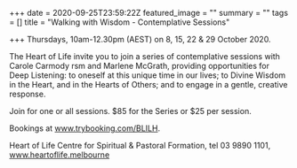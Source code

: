 +++
date = 2020-09-25T23:59:22Z
featured_image = ""
summary = ""
tags = []
title = "Walking with Wisdom - Contemplative Sessions"

+++
Thursdays, 10am-12.30pm (AEST) on 8, 15, 22 & 29 October 2020.

The Heart of Life invite you to join a series of contemplative sessions with Carole Carmody rsm and Marlene McGrath, providing opportunities for Deep Listening: to oneself at this unique time in our lives; to Divine Wisdom in the Heart, and in the Hearts of Others; and to engage in a gentle, creative response. 

Join for one or all sessions. $85 for the Series or $25 per session. 

Bookings at www.trybooking.com/BLILH. 

Heart of Life Centre for Spiritual & Pastoral Formation, tel 03 9890 1101, www.heartoflife.melbourne